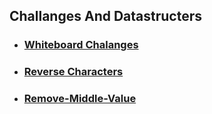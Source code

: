 ## Challanges And Datastructers

- ### [Whiteboard Chalanges](./whiteboard-challanges/README.md)

- ### [Reverse Characters](./Reverse-Characters/README.md)

- ### [Remove-Middle-Value](./Remove-Middle-Value/README.md)

